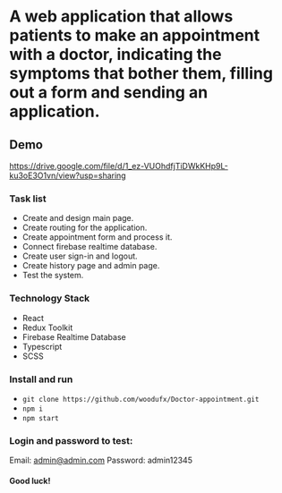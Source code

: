 # A web application that allows patients to make an appointment with a doctor, indicating the symptoms that bother them, filling out a form and sending an application.

## Demo 
https://drive.google.com/file/d/1_ez-VUOhdfjTiDWkKHp9L-ku3oE3O1vn/view?usp=sharing

### Task list

- Create and design main page.
- Сreate routing for the application.
- Create appointment form and process it.
- Connect firebase realtime database.
- Create user sign-in and logout.
- Create history page and admin page.
- Test the system.

###  Technology Stack

- React
- Redux Toolkit
- Firebase Realtime Database
- Typescript
- SCSS

### Install and run

- `git clone https://github.com/woodufx/Doctor-appointment.git`
- `npm i`
- `npm start`

### Login and password to test:
Email: admin@admin.com
Password: admin12345

#### Good luck!
